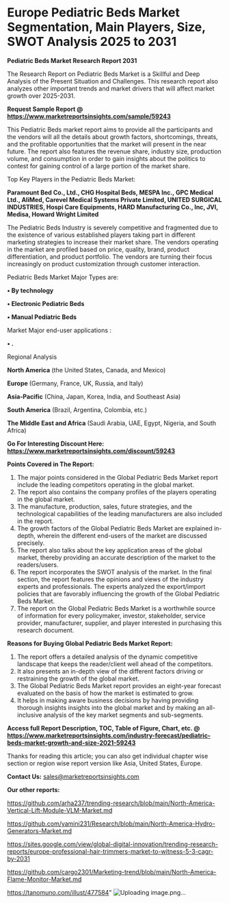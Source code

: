  # Europe Pediatric Beds Market Segmentation, Main Players, Size, SWOT Analysis 2025 to 2031

<strong>Pediatric Beds Market Research Report 2031</strong>

The Research Report on Pediatric Beds Market is a Skillful and Deep Analysis of the Present Situation and Challenges. This research report also analyzes other important trends and market drivers that will affect market growth over 2025-2031.

<strong>Request Sample Report @ <a href=https://www.marketreportsinsights.com/sample/59243>https://www.marketreportsinsights.com/sample/59243</a></strong>

This Pediatric Beds market report aims to provide all the participants and the vendors will all the details about growth factors, shortcomings, threats, and the profitable opportunities that the market will present in the near future. The report also features the revenue share, industry size, production volume, and consumption in order to gain insights about the politics to contest for gaining control of a large portion of the market share.

Top Key Players in the Pediatric Beds Market:

<strong>Paramount Bed Co., Ltd., CHG Hospital Beds, MESPA Inc., GPC Medical Ltd., AliMed, Carevel Medical Systems Private Limited, UNITED SURGICAL INDUSTRIES, Hospi Care Equipments, HARD Manufacturing Co., Inc, JVI, Medisa, Howard Wright Limited</strong>

The Pediatric Beds Industry is severely competitive and fragmented due to the existence of various established players taking part in different marketing strategies to increase their market share. The vendors operating in the market are profiled based on price, quality, brand, product differentiation, and product portfolio. The vendors are turning their focus increasingly on product customization through customer interaction.

Pediatric Beds Market Major Types are:

<strong>• By technology

• Electronic Pediatric Beds

• Manual Pediatric Beds</strong>

Market Major end-user applications :

<strong>• .</strong>

Regional Analysis

</u><strong><b>North America</b></strong> (the United States, Canada, and Mexico)

<strong><b>Europe </b></strong>(Germany, France, UK, Russia, and Italy)

<strong><b>Asia-Pacific</b></strong> (China, Japan, Korea, India, and Southeast Asia)

<strong><b>South America</b></strong> (Brazil, Argentina, Colombia, etc.)

<strong><b>The Middle East and Africa</b></strong> (Saudi Arabia, UAE, Egypt, Nigeria, and South Africa)

<strong>Go For Interesting Discount Here: <a href=https://www.marketreportsinsights.com/discount/59243>https://www.marketreportsinsights.com/discount/59243</a></strong>

<strong>Points Covered in The Report:</strong>
<ol>
  <li>The major points considered in the Global Pediatric Beds Market report include the leading competitors operating in the global market.</li>
  <li>The report also contains the company profiles of the players operating in the global market.</li>
  <li>The manufacture, production, sales, future strategies, and the technological capabilities of the leading manufacturers are also included in the report.</li>
  <li>The growth factors of the Global Pediatric Beds Market are explained in-depth, wherein the different end-users of the market are discussed precisely.</li>
  <li>The report also talks about the key application areas of the global market, thereby providing an accurate description of the market to the readers/users.</li>
  <li>The report incorporates the SWOT analysis of the market. In the final section, the report features the opinions and views of the industry experts and professionals. The experts analyzed the export/import policies that are favorably influencing the growth of the Global Pediatric Beds Market.</li>
  <li>The report on the Global Pediatric Beds Market is a worthwhile source of information for every policymaker, investor, stakeholder, service provider, manufacturer, supplier, and player interested in purchasing this research document.</li>
</ol>
<strong>Reasons for Buying Global Pediatric Beds Market Report:</strong>

<ol>
  <li>The report offers a detailed analysis of the dynamic competitive landscape that keeps the reader/client well ahead of the competitors.</li>
  <li>It also presents an in-depth view of the different factors driving or restraining the growth of the global market.</li>
  <li>The Global Pediatric Beds Market report provides an eight-year forecast evaluated on the basis of how the market is estimated to grow.</li>
  <li>It helps in making aware business decisions by having providing thorough insights insights into the global market and by making an all-inclusive analysis of the key market segments and sub-segments.</li>
</ol>
<strong>Access full Report Description, TOC, Table of Figure, Chart, etc. @ <a href=https://www.marketreportsinsights.com/industry-forecast/pediatric-beds-market-growth-and-size-2021-59243>https://www.marketreportsinsights.com/industry-forecast/pediatric-beds-market-growth-and-size-2021-59243</a></strong>


Thanks for reading this article; you can also get individual chapter wise section or region wise report version like Asia, United States, Europe.

<strong>Contact Us:</strong>
sales@marketreportsinsights.com

<strong>Our other reports:</strong>

<a href=https://github.com/arha237/trending-research/blob/main/North-America-Vertical-Lift-Module-VLM-Market.md>https://github.com/arha237/trending-research/blob/main/North-America-Vertical-Lift-Module-VLM-Market.md</a>

<a href=https://github.com/yamini231/Research/blob/main/North-America-Hydro-Generators-Market.md>https://github.com/yamini231/Research/blob/main/North-America-Hydro-Generators-Market.md</a>

<a href=https://sites.google.com/view/global-digital-innovation/trending-research-reports/europe-professional-hair-trimmers-market-to-witness-5-3-cagr-by-2031>https://sites.google.com/view/global-digital-innovation/trending-research-reports/europe-professional-hair-trimmers-market-to-witness-5-3-cagr-by-2031</a>

<a href=https://github.com/cargo2301/Marketing-trend/blob/main/North-America-Flame-Monitor-Market.md>https://github.com/cargo2301/Marketing-trend/blob/main/North-America-Flame-Monitor-Market.md</a>

<a href=https://tanomuno.com/illust/477584>https://tanomuno.com/illust/477584</a>"
![Uploading image.png…]()

